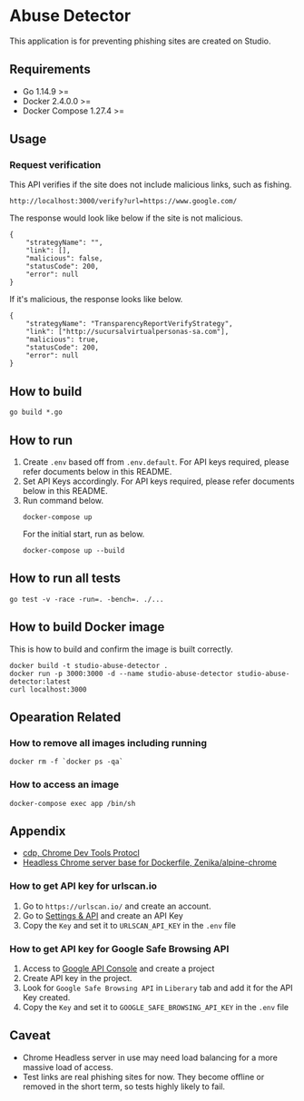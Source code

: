 # Abuse Detector
This application is for preventing phishing sites are created on Studio. 

## Requirements
- Go 1.14.9 >=
- Docker 2.4.0.0 >=
- Docker Compose 1.27.4 >=

## Usage
### Request verification
This API verifies if the site does not include malicious links, such as fishing.
```
http://localhost:3000/verify?url=https://www.google.com/
```
The response would look like below if the site is not malicious.
```
{
    "strategyName": "",
    "link": [],
    "malicious": false,
    "statusCode": 200,
    "error": null
}
```
If it's malicious, the response looks like below.
```
{
    "strategyName": "TransparencyReportVerifyStrategy",
    "link": ["http://sucursalvirtualpersonas-sa.com"],
    "malicious": true,
    "statusCode": 200,
    "error": null
}
```
## How to build
```shell script
go build *.go
```    
## How to run
1. Create `.env` based off from `.env.default`. For API keys required, please refer documents below in this README. 
1. Set API Keys accordingly. For API keys required, please refer documents below in this README.
1. Run command below.
    ```
    docker-compose up
    ```
    For the initial start, run as below.
    ```
    docker-compose up --build
    ```
   
## How to run all tests
```
go test -v -race -run=. -bench=. ./...
```   

## How to build Docker image
This is how to build and confirm the image is built correctly.
```
docker build -t studio-abuse-detector .
docker run -p 3000:3000 -d --name studio-abuse-detector studio-abuse-detector:latest
curl localhost:3000
```

## Opearation Related
### How to remove all images including running
```~~~~
docker rm -f `docker ps -qa`
```
### How to access an image
```
docker-compose exec app /bin/sh
```

## Appendix
- [cdp, Chrome Dev Tools Protocl](https://github.com/mafredri/cdp)
- [Headless Chrome server base for Dockerfile, Zenika/alpine-chrome](https://github.com/Zenika/alpine-chrome)

### How to get API key for urlscan.io
1. Go to `https://urlscan.io/` and create an account.
1. Go to [Settings & API](https://urlscan.io/user/profile/) and create an API Key
1. Copy the `Key` and set it to `URLSCAN_API_KEY` in the `.env` file

### How to get API key for Google Safe Browsing API
1. Access to [Google API Console](https://console.developers.google.com/) and create a project
1. Create API key in the project.
1. Look for `Google Safe Browsing API` in `Liberary` tab and add it for the API Key created.
1. Copy the `Key` and set it to `GOOGLE_SAFE_BROWSING_API_KEY` in the `.env` file

## Caveat
- Chrome Headless server in use may need load balancing for a more massive load of access.
- Test links are real phishing sites for now. They become offline or removed in the short term, so tests highly likely to fail.